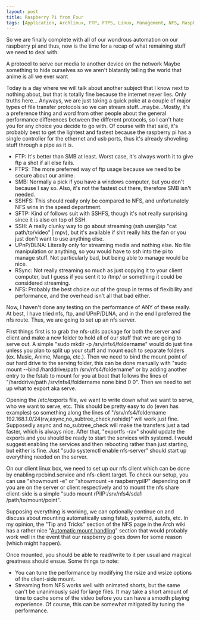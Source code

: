 ```yaml
---
layout: post
title: Raspberry Pi from Four
tags: [Application, Archlinux, FTP, FTPS, Linux, Management, NFS, Raspberry Pi, rsync, Samba, scp, Setup, SFTP, SSH, SSHFS, Streaming, UPnP/DLNA, Video]
---
```


So we are finally complete with all of our wondrous automation on our raspberry pi and thus, now is the time for a recap of what remaining stuff we need to deal with.

A protocol to serve our media to another device on the network
Maybe something to hide ourselves so we aren't blatantly telling the world that anime is all we ever want

Today is a day where we will talk about another subject that I know next to nothing about, but that is totally fine because the internet never lies. Only truths here... Anyways, we are just taking a quick poke at a couple of major types of file transfer protocols so we can stream stuff...maybe...Mostly, it's a preference thing and word from other people about the general performance differences between the different protocols, so I can't hate you for any choice you decide to go with. Of course with that said, it's probably best to get the lightest and fastest because the raspberry pi has a single controller for the ethernet and usb ports, thus it's already shoveling stuff through a pipe as it is. 

- FTP: It's better than SMB at least. Worst case, it's always worth it to give ftp a shot if all else fails.
- FTPS: The more preferred way of ftp usage because we need to be secure about our anime. 
- SMB: Normally a pick if you have a windows computer, but you don't because I say so. Also, it's not the fastest out there, therefore SMB isn't needed.
- SSHFS: This should really only be compared to NFS, and unfortunately NFS wins in the speed department.
- SFTP: Kind of follows suit with SSHFS, though it's not really surprising since it is also on top of SSH.
- SSH: A really clunky way to go about streaming (ssh user@ip "cat path/to/video" | mpv), but it's available if shit really hits the fan or you just don't want to use anything else.
- UPnP/DLNA: Literally only for streaming media and nothing else. No file manipulation or anything, so you would have to ssh into the pi to manage stuff. Not particularly bad, but being able to manage would be nice.
- RSync: Not really streaming so much as just copying it to your client computer, but I guess if you sent it to /tmp/ or something it could be considered streaming.
- NFS: Probably the best choice out of the group in terms of flexibility and performance, and the overhead isn't all that bad either.

Now, I haven't done any testing on the performance of ANY of these really. At best, I have tried nfs, ftp, and UPnP/DLNA, and in the end I preferred the nfs route. Thus, we are going to set up an nfs server.

First things first is to grab the nfs-utils package for both the server and client and make a new folder to hold all of our stuff that we are going to serve out. A simple "sudo mkdir -p /srv/nfs4/foldername" would do just fine unless you plan to split up your stuff and mount each to separate folders (ex. Music, Anime, Manga, etc.). Then we need to bind the mount point of our hard drive to the serving folder, this can be done manually with "sudo mount --bind /harddrive/path /srv/nfs4/foldername" or by adding another entry to the fstab to mount for you at boot that follows the lines of "/harddrive/path /srv/nfs4/foldername none bind 0 0". Then we need to set up what to export aka serve.

Opening the /etc/exports file, we want to write down what we want to serve, who we want to serve, etc. This should be pretty easy to do (even has examples) so something along the lines of "/srv/nfs4/foldername  192.168.1.0/24(rw,async,no_subtree_check,nohide)" will work just fine. Supposedly async and no_subtree_check will make the transfers just a tad faster, which is always nice. After that, "exportfs -rav" should update the exports and you should be ready to start the services with systemd. I would suggest enabling the services and then rebooting rather than just starting, but either is fine. Just "sudo systemctl enable nfs-server" should start up everything needed on the server.

On our client linux box, we need to set up our nfs client which can be done by enabling rpcbind.service and nfs-client.target. To check our setup, you can use "showmount -e" or "showmount -e raspberrypiIP" depending on if you are on the server or client respectively and to mount the nfs share client-side is a simple "sudo mount rPiIP:/srv/nfs4/sda1 /path/to/mount/point".

Supposing everything is working, we can optionally continue on and discuss about mounting automatically using fstab, systemd, autofs, etc. In my opinion, the "Tip and Tricks" section of the NFS page in the Arch wiki has a rather nice "[Automatic mount handling](https://wiki.archlinux.org/index.php/NFS#Automatic_mount_handling)" section that would probably work well in the event that our raspberry pi goes down for some reason (which might happen).

Once mounted, you should be able to read/write to it per usual and magical greatness should ensue. Some things to note:
- You can tune the performance by modifying the rsize and wsize options of the client-side mount.
- Streaming from NFS works well with animated shorts, but the same can't be unanimously said for large files. It may take a short amount of time to cache some of the video before you can have a smooth playing experience. Of course, this can be somewhat mitigated by tuning the performance.
